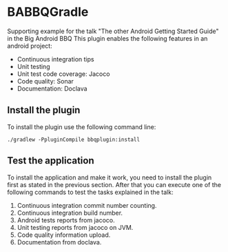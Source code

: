 # BABBQGradle

Supporting example for the talk "The other Android Getting Started Guide" in the Big Android BBQ
This plugin enables the following features in an android project:
 * Continuous integration tips
 * Unit testing
 * Unit test code coverage: Jacoco
 * Code quality: Sonar
 * Documentation: Doclava

## Install the plugin

To install the plugin use the following command line:
```
./gradlew -PpluginCompile bbqplugin:install
```

## Test the application
To install the application and make it work, you need to install the plugin first as stated in the 
previous section. After that you can execute one of the following commands to test the tasks
explained in the talk:

1. Continuous integration commit number counting.
2. Continuous integration build number.
3. Android tests reports from jacoco.
4. Unit testing reports from jacoco on JVM.
5. Code quality information upload.
6. Documentation from doclava.